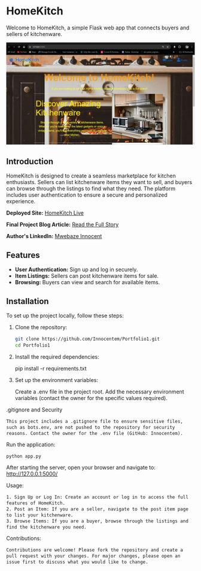 # HomeKitch

Welcome to HomeKitch, a simple Flask web app that connects buyers and sellers of kitchenware.

![HomeKitch Screenshot](./screenshot.jpg)

## Introduction

HomeKitch is designed to create a seamless marketplace for kitchen enthusiasts. Sellers can list kitchenware items they want to sell, and buyers can browse through the listings to find what they need. The platform includes user authentication to ensure a secure and personalized experience.

**Deployed Site:** [HomeKitch Live](https://homekitch.onrender.com)

**Final Project Blog Article:** [Read the Full Story](http://your-blog-article-url.com)

**Author's LinkedIn:** [Mwebaze Innocent](https://www.linkedin.com/in/mwebaze-innocent-a96467166/)

## Features
- **User Authentication:** Sign up and log in securely.
- **Item Listings:** Sellers can post kitchenware items for sale.
- **Browsing:** Buyers can view and search for available items.

## Installation

To set up the project locally, follow these steps:

1. Clone the repository:
   ```bash
   git clone https://github.com/Innocentem/Portfolio1.git
   cd Portfolio1


2. Install the required dependencies:

    pip install -r requirements.txt

3. Set up the environment variables:

    Create a .env file in the project root.
    Add the necessary environment variables (contact the owner for the specific values required).

.gitignore and Security

    This project includes a .gitignore file to ensure sensitive files, such as bots.env, are not pushed to the repository for security reasons. Contact the owner for the .env file (GitHub: Innocentem).

Run the application:

    python app.py

After starting the server, open your browser and navigate to: http://127.0.0.1:5000/

Usage:

    1. Sign Up or Log In: Create an account or log in to access the full features of HomeKitch.
    2. Post an Item: If you are a seller, navigate to the post item page to list your kitchenware.
    3. Browse Items: If you are a buyer, browse through the listings and find the kitchenware you need.

Contributions:

    Contributions are welcome! Please fork the repository and create a pull request with your changes. For major changes, please open an issue first to discuss what you would like to change.
